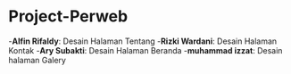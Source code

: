 # Project-Perweb
-**Alfin Rifaldy**: Desain Halaman Tentang 
-**Rizki Wardani**: Desain Halaman Kontak
-**Ary Subakti**: Desain Halaman Beranda
-**muhammad izzat**: Desain halaman Galery
